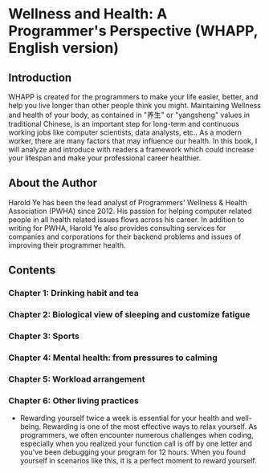 # Wellness and Health: A Programmer's Perspective (WHAPP, English version)

## Introduction

WHAPP is created for the programmers to make your life easier, better, and help you live longer than other people think you might. Maintaining Wellness and health of your body, as contained in "养生" or "yangsheng" values in traditional Chinese, is an important step for long-term and continuous working jobs like computer scientists, data analysts, etc.. As a modern worker, there are many factors that may influence our health. In this book, I will analyze and introduce with readers a framework which could increase your lifespan and make your professional career healthier.

## About the Author

Harold Ye has been the lead analyst of Programmers' Wellness & Health Association (PWHA) since 2012. His passion for helping computer related people in all health related issues flows across his career. In addition to writing for PWHA, Harold Ye also provides consulting services for companies and corporations for their backend problems and issues of improving their programmer health.

## Contents

### Chapter 1: Drinking habit and tea

### Chapter 2: Biological view of sleeping and customize fatigue

### Chapter 3: Sports

### Chapter 4: Mental health: from pressures to calming

### Chapter 5: Workload arrangement

### Chapter 6: Other living practices
+ Rewarding yourself twice a week is essential for your health and well-being. Rewarding is one of the most effective ways to relax yourself. As programmers, we often encounter numerous challenges when coding, especially when you realized your function call is off by one letter and you've been debugging your program for 12 hours. When you found yourself in scenarios like this, it is a perfect moment to reward yourself.

